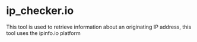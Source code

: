 # ip_checker.io

This tool is used to retrieve information about an originating IP address, this tool uses the ipinfo.io platform

